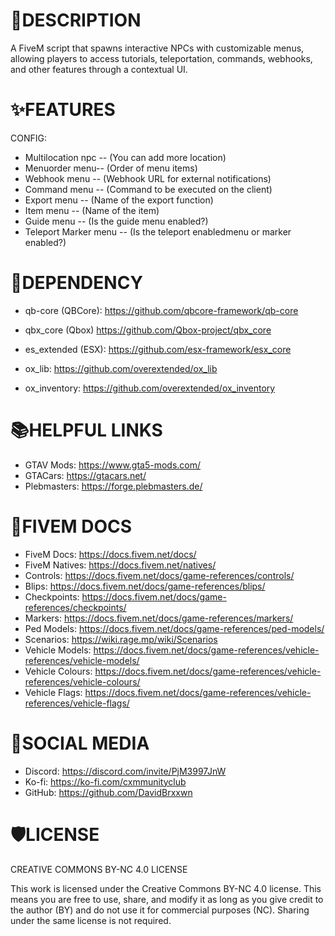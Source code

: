 # 📝DESCRIPTION
A FiveM script that spawns interactive NPCs with customizable menus, allowing players to access tutorials, teleportation, commands, webhooks, and other features through a contextual UI. 

# ✨FEATURES
CONFIG:
- Multilocation npc -- (You can add more location)
- Menuorder menu-- (Order of menu items)
- Webhook menu -- (Webhook URL for external notifications)
- Command menu -- (Command to be executed on the client)
- Export menu -- (Name of the export function)
- Item menu -- (Name of the item)
- Guide menu -- (Is the guide menu enabled?)
- Teleport Marker menu -- (Is the teleport enabledmenu or marker enabled?)

# 🚨DEPENDENCY 
- qb-core (QBCore): https://github.com/qbcore-framework/qb-core
- qbx_core (Qbox) https://github.com/Qbox-project/qbx_core
- es_extended (ESX): https://github.com/esx-framework/esx_core

- ox_lib: https://github.com/overextended/ox_lib
- ox_inventory: https://github.com/overextended/ox_inventory

# 📚HELPFUL LINKS
- GTAV Mods: https://www.gta5-mods.com/
- GTACars: https://gtacars.net/
- Plebmasters: https://forge.plebmasters.de/

# 🧠FIVEM DOCS
- FiveM Docs: https://docs.fivem.net/docs/
- FiveM Natives: https://docs.fivem.net/natives/
- Controls: https://docs.fivem.net/docs/game-references/controls/
- Blips: https://docs.fivem.net/docs/game-references/blips/
- Checkpoints: https://docs.fivem.net/docs/game-references/checkpoints/
- Markers: https://docs.fivem.net/docs/game-references/markers/
- Ped Models: https://docs.fivem.net/docs/game-references/ped-models/
- Scenarios: https://wiki.rage.mp/wiki/Scenarios
- Vehicle Models: https://docs.fivem.net/docs/game-references/vehicle-references/vehicle-models/
- Vehicle Colours: https://docs.fivem.net/docs/game-references/vehicle-references/vehicle-colours/
- Vehicle Flags: https://docs.fivem.net/docs/game-references/vehicle-references/vehicle-flags/

# 📱SOCIAL MEDIA
- Discord: https://discord.com/invite/PjM3997JnW
- Ko-fi: https://ko-fi.com/cxmmunityclub
- GitHub: https://github.com/DavidBrxxwn

# 🛡️LICENSE
CREATIVE COMMONS BY-NC 4.0 LICENSE

This work is licensed under the Creative Commons BY-NC 4.0 license. This means you are free to use, share, and modify it as long as you give credit to the author (BY) and do not use it for commercial purposes (NC). Sharing under the same license is not required.
